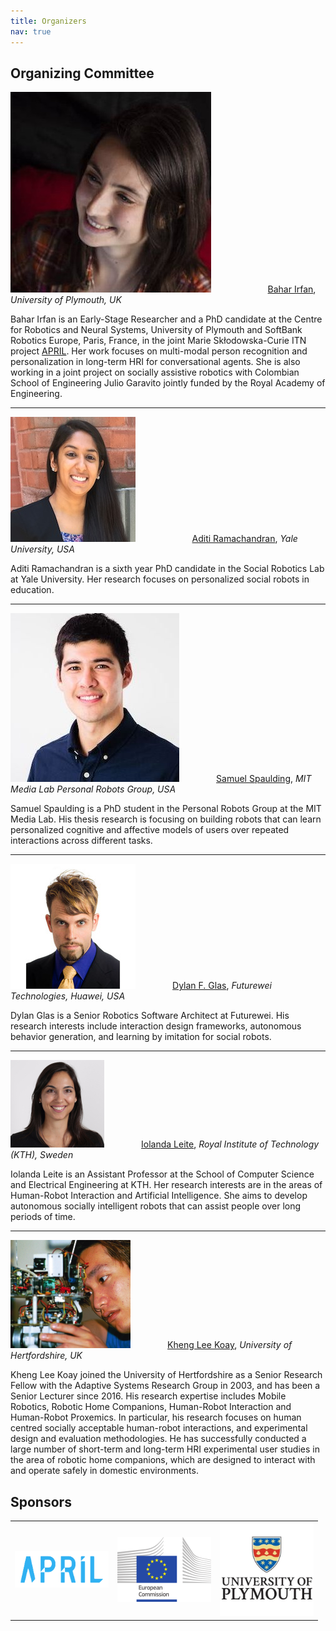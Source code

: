```yaml
---
title: Organizers
nav: true
---
```


## Organizing Committee

<div class="id-pics" markdown="1">
	

![alt text](/images/bahar-irfan.jpg "Bahar Irfan") &nbsp;&nbsp;&nbsp;&nbsp;&nbsp;&nbsp;&nbsp;&nbsp;&nbsp;&nbsp;&nbsp;&nbsp;&nbsp;&nbsp;&nbsp;&nbsp;&nbsp;&nbsp;&nbsp;&nbsp;&nbsp;&nbsp;[Bahar Irfan](https://www.baharirfan.com/), *University of Plymouth, UK*

Bahar Irfan is an Early-Stage Researcher and a PhD candidate at the Centre for Robotics and Neural Systems, University of Plymouth and SoftBank Robotics Europe, Paris, France, in the joint Marie Skłodowska-Curie ITN project [APRIL](https://www.fose1.plymouth.ac.uk/socem/crns/april/). Her work focuses on multi-modal person recognition and personalization in long-term HRI for conversational agents. She is also working in a joint project on socially assistive robotics with Colombian School of Engineering Julio Garavito jointly funded by the Royal Academy of Engineering.

---

![alt text](/images/aditi-ramachandran.png "Aditi Ramachandran") &nbsp;&nbsp;&nbsp;&nbsp;&nbsp;&nbsp;&nbsp;&nbsp;&nbsp;&nbsp;&nbsp;&nbsp;&nbsp;&nbsp;&nbsp;&nbsp;&nbsp;&nbsp;&nbsp;&nbsp;&nbsp;&nbsp;[Aditi Ramachandran](http://www.aditiramachandran.com/), *Yale University, USA*

Aditi Ramachandran is a sixth year PhD candidate in the Social Robotics Lab at Yale University. Her research focuses on personalized social robots in education.

---

![alt text](/images/sam-spaulding.jpeg "Samuel Spaulding") &nbsp;&nbsp;&nbsp;&nbsp;&nbsp;&nbsp;&nbsp;&nbsp;&nbsp;&nbsp;&nbsp;&nbsp;&nbsp;&nbsp;[Samuel Spaulding](http://www.samspaulding.com/), *MIT Media Lab Personal Robots Group, USA*

Samuel Spaulding is a PhD student in the Personal Robots Group at the MIT Media Lab. His thesis research is focusing on building robots that can learn personalized cognitive and affective models of users over repeated interactions across different tasks.

---

![alt text](/images/dylan-glas.jpg "Dylan F. Glas") &nbsp;&nbsp;&nbsp;&nbsp;&nbsp;&nbsp;&nbsp;&nbsp;&nbsp;&nbsp;&nbsp;&nbsp;&nbsp;&nbsp;[Dylan F. Glas](http://www.dylanglas.com), *Futurewei Technologies, Huawei, USA*

Dylan Glas is a Senior Robotics Software Architect at Futurewei. His research interests include interaction design frameworks, autonomous behavior generation, and learning by imitation for social robots.

---

![alt text](/images/iolanda-leite.jpg "Iolanda Leite") &nbsp;&nbsp;&nbsp;&nbsp;&nbsp;&nbsp;&nbsp;&nbsp;&nbsp;&nbsp;&nbsp;&nbsp;&nbsp;&nbsp;[Iolanda Leite](https://iolandaleite.com/), *Royal Institute of Technology (KTH), Sweden*

Iolanda Leite is an Assistant Professor at the School of Computer Science and Electrical Engineering at KTH. Her research interests are in the areas of Human-Robot Interaction and Artificial Intelligence. She aims to develop autonomous socially intelligent robots that can assist people over long periods of time.

---

![alt text](/images/kheng-lee-koay.png "Kheng Lee Koay") &nbsp;&nbsp;&nbsp;&nbsp;&nbsp;&nbsp;&nbsp;&nbsp;&nbsp;&nbsp;&nbsp;&nbsp;&nbsp;&nbsp;[Kheng Lee Koay](http://homepages.herts.ac.uk/~comrklk/), *University of Hertfordshire, UK*

Kheng Lee Koay joined the University of Hertfordshire as a Senior Research Fellow with the Adaptive Systems Research Group in 2003, and has been a Senior Lecturer since 2016. His research expertise includes Mobile Robotics, Robotic Home Companions, Human-Robot Interaction and Human-Robot Proxemics. In particular, his research focuses on human centred socially acceptable human-robot interactions, and experimental design and evaluation methodologies. He has successfully conducted a large number of short-term and long-term HRI experimental user studies in the area of robotic home companions, which are designed to interact with and operate safely in domestic environments.

</div>

## Sponsors
<table>
    <tr>
    <td> <img src="images/april-logo.png" alt="APRIL" style="width: 150px;"/> </td>
    <td> <img src="images/EU-Commission-logo.png" alt="European Union Commission" style="width: 150px;"/> </td>
    <td> <img src="images/Plymouth-logo.jpg" alt="University of Plymouth" style="width: 150px;"/> </td>
    </tr>
</table>
